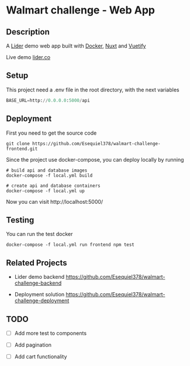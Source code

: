# Walmart challenge - Web App

## Description

A [Lider](https://www.lider.cl/supermercado/) demo web
app built with [Docker](https://www.docker.com/why-docker),
[Nuxt](https://nuxtjs.org/) and [Vuetify](https://vuetifyjs.com/en/)

Live demo [lider.co](http://165.22.3.102)

## Setup

This project need a .env file in the root directory, with the next variables

```Python
BASE_URL=http://0.0.0.0:5000/api
```

## Deployment

First you need to get the source code

```shell
git clone https://github.com/Esequiel378/walmart-challenge-frontend.git
```

Since the project use docker-compose, you can deploy locally by running

```shell
# build api and database images
docker-compose -f local.yml build

# create api and database containers
docker-compose -f local.yml up
```

Now you can visit http://localhost:5000/

## Testing

You can run the test docker

```shell
docker-compose -f local.yml run frontend npm test
```

## Related Projects

+ Lider demo backend https://github.com/Esequiel378/walmart-challenge-backend

+ Deployment solution https://github.com/Esequiel378/walmart-challenge-deployment

## TODO

- [ ] Add more test to components

- [ ] Add pagination

- [ ] Add cart functionality
